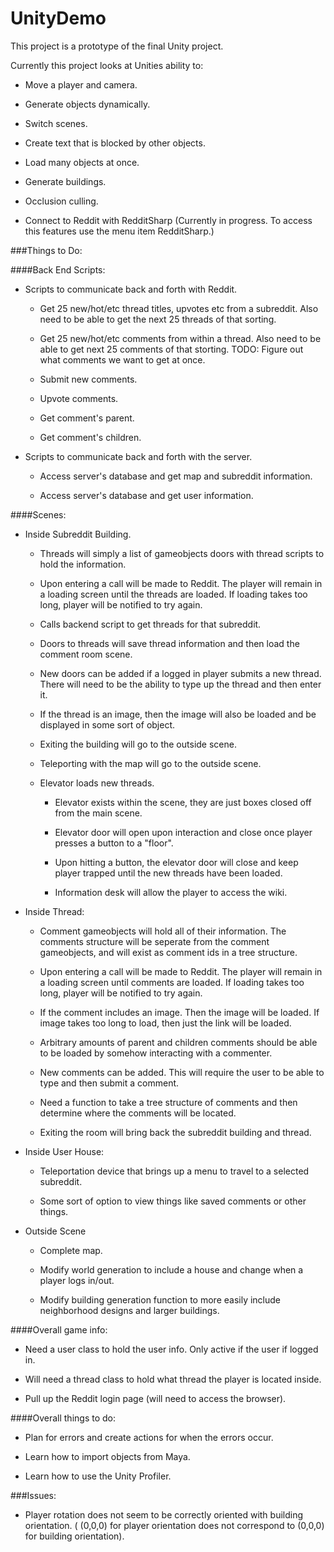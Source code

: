 # UnityDemo

This project is a prototype of the final Unity project.

Currently this project looks at Unities ability to:

- Move a player and camera.

- Generate objects dynamically.

- Switch scenes.

- Create text that is blocked by other objects.

- Load many objects at once.

- Generate buildings.

- Occlusion culling.

- Connect to Reddit with RedditSharp (Currently in progress. To access this features use the menu item RedditSharp.)

###Things to Do:

####Back End Scripts:

 - Scripts to communicate back and forth with Reddit.
 
   - Get 25 new/hot/etc thread titles, upvotes etc from a subreddit. Also need to be able to get the next 25 threads of that sorting. 
   
   - Get 25 new/hot/etc comments from within a thread. Also need to be able to get next 25 comments of that storting. TODO: Figure out what comments we want to get at once.
   
   - Submit new comments.
   
   - Upvote comments.
   
   - Get comment's parent.
   
   - Get comment's children.
   
 - Scripts to communicate back and forth with the server.
 
   - Access server's database and get map and subreddit information.
   
   - Access server's database and get user information.
   
####Scenes:

 - Inside Subreddit Building.
 
   - Threads will simply a list of gameobjects doors with thread scripts to hold the information.
 
   - Upon entering a call will be made to Reddit. The player will remain in a loading screen until the threads are loaded. If loading takes too long, player will be notified to try again.
 
   - Calls backend script to get threads for that subreddit. 
   
   - Doors to threads will save thread information and then load the comment room scene.
   
   - New doors can be added if a logged in player submits a new thread. There will need to be the ability to type up the thread and then enter it. 
   
   - If the thread is an image, then the image will also be loaded and be displayed in some sort of object.
   
   - Exiting the building will go to the outside scene.
   
   - Teleporting with the map will go to the outside scene.
   
   - Elevator loads new threads.
   
      - Elevator exists within the scene, they are just boxes closed off from the main scene.
	  
	  - Elevator door will open upon interaction and close once player presses a button to a "floor".
	  
	  - Upon hitting a button, the elevator door will close and keep player trapped until the new threads have been loaded.
	  
	  - Information desk will allow the player to access the wiki.
	  
 - Inside Thread:
 
     - Comment gameobjects will hold all of their information. The comments structure will be seperate from the comment gameobjects, and will exist as comment ids in a tree structure.
 
     - Upon entering a call will be made to Reddit. The player will remain in a loading screen until comments are loaded. If loading takes too long, player will be notified to try again.
	 
	 - If the comment includes an image. Then the image will be loaded. If image takes too long to load, then just the link will be loaded.
	 
	 - Arbitrary amounts of parent and children comments should be able to be loaded by somehow interacting with a commenter.
	 
	 - New comments can be added. This will require the user to be able to type and then submit a comment.
	 
	 - Need a function to take a tree structure of comments and then determine where the comments will be located.
	 
	 - Exiting the room will bring back the subreddit building and thread. 
	 
 - Inside User House: 
 
    - Teleportation device that brings up a menu to travel to a selected subreddit.
	
	- Some sort of option to view things like saved comments or other things.
	 
 - Outside Scene

   - Complete map.
   
   - Modify world generation to include a house and change when a player logs in/out.
   
   - Modify building generation function to more easily include neighborhood designs and larger buildings.
   
####Overall game info:

 - Need a user class to hold the user info. Only active if the user if logged in.
 
 - Will need a thread class to hold what thread the player is located inside.
 
 - Pull up the Reddit login page (will need to access the browser).
 
####Overall things to do:

 - Plan for errors and create actions for when the errors occur.
 
 - Learn how to import objects from Maya.
 
 - Learn how to use the Unity Profiler. 

###Issues:

- Player rotation does not seem to be correctly oriented with building orientation. ( (0,0,0) for player orientation does not correspond to (0,0,0) for building orientation).




